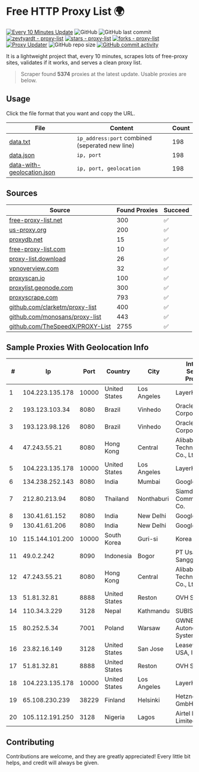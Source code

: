 
# Free HTTP Proxy List 🌍

[![Every 10 Minutes Update](https://github.com/mertguvencli/http-proxy-list/actions/workflows/main.yml/badge.svg?branch=main)](https://github.com/mertguvencli/http-proxy-list/actions/workflows/main.yml)
![GitHub](https://img.shields.io/github/license/mertguvencli/http-proxy-list)
![GitHub last commit](https://img.shields.io/github/last-commit/mertguvencli/http-proxy-list)
[![zevtyardt - proxy-list](https://img.shields.io/static/v1?label=zevtyardt&message=proxy-list&color=blue&logo=github)](https://github.com/zevtyardt/proxy-list "Go to GitHub repo")
[![stars - proxy-list](https://img.shields.io/github/stars/zevtyardt/proxy-list?style=social)](https://github.com/zevtyardt/proxy-list)
[![forks - proxy-list](https://img.shields.io/github/forks/zevtyardt/proxy-list?style=social)](https://github.com/zevtyardt/proxy-list)
[![Proxy Updater](https://github.com/zevtyardt/proxy-list/workflows/Proxy%20Updater/badge.svg)](https://github.com/zevtyardt/proxy-list/actions?query=workflow:"Proxy+Updater")
![GitHub repo size](https://img.shields.io/github/repo-size/zevtyardt/proxy-list)
[![GitHub commit activity](https://img.shields.io/github/commit-activity/m/zevtyardt/proxy-list?logo=commits)](https://github.com/zevtyardt/proxy-list/commits/main)

It is a lightweight project that, every 10 minutes, scrapes lots of free-proxy sites, validates if it works, and serves a clean proxy list.

> Scraper found **5374** proxies at the latest update. Usable proxies are below.

## Usage

Click the file format that you want and copy the URL.

|File|Content|Count|
|----|-------|-----|
|[data.txt](https://raw.githubusercontent.com/mertguvencli/http-proxy-list/main/proxy-list/data.txt)|`ip_address:port` combined (seperated new line)|198|
|[data.json](https://raw.githubusercontent.com/mertguvencli/http-proxy-list/main/proxy-list/data.json)|`ip, port`|198|
|[data-with-geolocation.json](https://raw.githubusercontent.com/mertguvencli/http-proxy-list/main/proxy-list/data-with-geolocation.json)|`ip, port, geolocation`|198|

## Sources

|Source|Found Proxies|Succeed|
|------|-------------|-------|
|[free-proxy-list.net](https://free-proxy-list.net)|300|✅|
|[us-proxy.org](https://www.us-proxy.org)|200|✅|
|[proxydb.net](http://proxydb.net)|15|✅|
|[free-proxy-list.com](https://free-proxy-list.com/?page=&port=&type%5B%5D=http&type%5B%5D=https&up_time=0&search=Search)|10|✅|
|[proxy-list.download](https://www.proxy-list.download/HTTP)|26|✅|
|[vpnoverview.com](https://vpnoverview.com/privacy/anonymous-browsing/free-proxy-servers)|32|✅|
|[proxyscan.io](https://www.proxyscan.io)|100|✅|
|[proxylist.geonode.com](https://proxylist.geonode.com/api/proxy-list?limit=300&page=1&sort_by=lastChecked&sort_type=desc&protocols=http,https)|300|✅|
|[proxyscrape.com](https://api.proxyscrape.com/v2/?request=displayproxies&protocol=http&timeout=10000&country=all&ssl=all&anonymity=all)|793|✅|
|[github.com/clarketm/proxy-list](https://raw.githubusercontent.com/clarketm/proxy-list/master/proxy-list-raw.txt)|400|✅|
|[github.com/monosans/proxy-list](https://raw.githubusercontent.com/monosans/proxy-list/main/proxies/http.txt)|443|✅|
|[github.com/TheSpeedX/PROXY-List](https://raw.githubusercontent.com/TheSpeedX/PROXY-List/master/http.txt)|2755|✅|


## Sample Proxies With Geolocation Info

|#|Ip|Port|Country|City|Internet Service Provider|
|-|--|----|-------|----|-------------------------|
|1|104.223.135.178|10000|United States|Los Angeles|LayerHost|
|2|193.123.103.34|8080|Brazil|Vinhedo|Oracle Corporation|
|3|193.123.98.126|8080|Brazil|Vinhedo|Oracle Corporation|
|4|47.243.55.21|8080|Hong Kong|Central|Alibaba (US) Technology Co., Ltd.|
|5|104.223.135.178|10000|United States|Los Angeles|LayerHost|
|6|134.238.252.143|8080|India|Mumbai|Google LLC|
|7|212.80.213.94|8080|Thailand|Nonthaburi|Siamdata Communication Co.|
|8|130.41.61.152|8080|India|New Delhi|Google LLC|
|9|130.41.61.206|8080|India|New Delhi|Google LLC|
|10|115.144.101.200|10000|South Korea|Guri-si|Korea Telecom|
|11|49.0.2.242|8090|Indonesia|Bogor|PT Usaha Adi Sanggoro|
|12|47.243.55.21|8080|Hong Kong|Central|Alibaba (US) Technology Co., Ltd.|
|13|51.81.32.81|8888|United States|Reston|OVH SAS|
|14|110.34.3.229|3128|Nepal|Kathmandu|SUBISU C7|
|15|80.252.5.34|7001|Poland|Warsaw|GWNET Autonomus System|
|16|23.82.16.149|3128|United States|San Jose|Leaseweb USA, Inc.|
|17|51.81.32.81|8888|United States|Reston|OVH SAS|
|18|104.223.135.178|10000|United States|Los Angeles|LayerHost|
|19|65.108.230.239|38229|Finland|Helsinki|Hetzner Online GmbH|
|20|105.112.191.250|3128|Nigeria|Lagos|Airtel Networks Limited|



## Contributing

Contributions are welcome, and they are greatly appreciated! Every
little bit helps, and credit will always be given.

